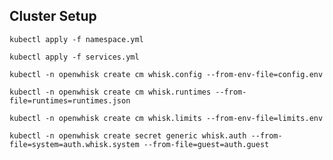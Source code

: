 Cluster Setup
-------------


```
kubectl apply -f namespace.yml
```


```
kubectl apply -f services.yml
```


```
kubectl -n openwhisk create cm whisk.config --from-env-file=config.env
```



```
kubectl -n openwhisk create cm whisk.runtimes --from-file=runtimes=runtimes.json
```



```
kubectl -n openwhisk create cm whisk.limits --from-env-file=limits.env
```



```
kubectl -n openwhisk create secret generic whisk.auth --from-file=system=auth.whisk.system --from-file=guest=auth.guest

```

